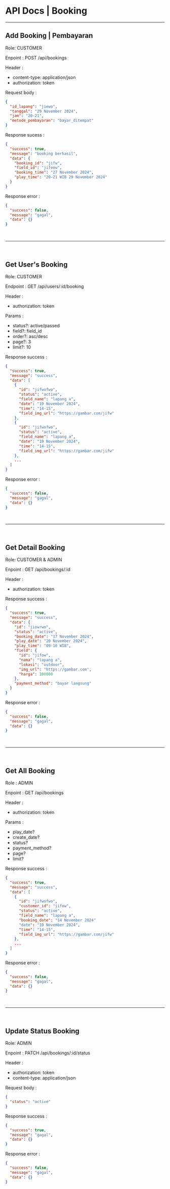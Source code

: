 # API Docs | Booking

<hr/>

## Add Booking | Pembayaran
Role: CUSTOMER

Enpoint : POST /api/bookings

Header :
- content-type: application/json
- authorization: token

Request body : 
```json
{
  "id_lapang": "jiewo",
  "tanggal": "29 November 2024",
  "jam": "20-21",
  "metode_pembayaran": "bayar_ditempat"
}
```

Response sucess :
```json
{
  "success": true,
  "message": "booking berhasil",
  "data": {
    "booking_id": "jifw",
    "field_id": "jifeow",
    "booking_time": "27 November 2024",
    "play_time": "20-21 WIB 29 November 2024"
  }
}
```

Response error :
```json
{
  "success": false,
  "message": "gagal",
  "data": {}
}
```

<br/><hr/><br/>

## Get User's Booking

Role: CUSTOMER

Endpoint : GET /api/users/:id/booking

Header :

- authorization: token

Params :
- status?: active/passed
- field?: field_id
- order?: asc/desc
- page?: 3
- limit?: 10

Response success : 
```json
{
  "success": true,
  "message": "success",
  "data": [
    {
      "id": "jifwofwo",
      "status": "active",
      "field_name": "lapang a",
      "date": "19 November 2024",
      "time": "14-15",
      "field_img_url": "https://gambar.com/jifw"
    },
    {
      "id": "jifwofwo",
      "status": "active",
      "field_name": "lapang a",
      "date": "19 November 2024",
      "time": "14-15",
      "field_img_url": "https://gambar.com/jifw"
    },
    ...
  ]
}
```

Response error :
```json
{
  "success": false,
  "message": "gagal",
  "data": {}
}
```

<br/><hr/><br/>

## Get Detail Booking
Role: CUSTOMER & ADMIN

Enpoint : GET /api/bookings/:id

Header :
- authorization: token

Response success :
```json
{
  "success": true,
  "message": "success",
  "data": {
    "id": "jiowrwo",
    "status": "active",
    "booking_date": "17 November 2024",
    "play_date": "20 November 2024",
    "play_time": "09-10 WIB",
    "field": {
      "id": "jifow",
      "nama": "lapang a",
      "lokasi": "outdoor",
      "img_url": "https://gambar.com",
      "harga": 100000
    },
    "payment_method": "bayar langsung"
  }
}
```

Response error :
```json
{
  "success": false,
  "message": "gagal",
  "data": {}
}
```

<br/><hr/><br/>

## Get All Booking
Role : ADMIN

Enpoint : GET /api/bookings

Header :
- authorization: token

Params :
- play_date?
- create_date?
- status?
- payment_method?
- page?
- limit?

Response success :
```json
{
  "success": true,
  "message": "success",
  "data": [
    {
      "id": "jifwofwo",
      "customer_id": "jifow",
      "status": "active",
      "field_name": "lapang a",
      "booking_date": "14 November 2024"
      "date": "19 November 2024",
      "time": "14-15",
      "field_img_url": "https://gambar.com/jifw"
    },
    ...
  ]
}
```

Response error :
```json
{
  "success": false,
  "message": "gagal",
  "data": {}
}
```

<br/><hr/><br/>

## Update Status Booking
Role: ADMIN

Enpoint : PATCH /api/bookings/:id/status

Header :
- authorization: token
- content-type: application/json

Request body :
```json
{
  "status": "active"
}
```

Response success :
```json
{
  "success": true,
  "message": "gagal",
  "data": {}
}
```

Response error :
```json
{
  "success": false,
  "message": "gagal",
  "data": {}
}
```